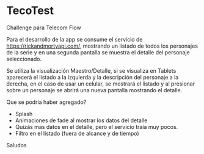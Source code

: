 # TecoTest

Challenge para Telecom Flow

Para el desarrollo de la app se consume el servicio de https://rickandmortyapi.com/, mostrando un listado de todos los personajes de la serie y en una segunda pantalla se muestra el detalle del personaje seleccionado.

Se utiliza la visualización Maestro/Detalle, si se visualiza en Tablets aparecerá el listado a la izquierda y la descripción del personaje a la derecha, en el caso de usar un celular, se mostrará el listado y al presionar sobre un personaje se abrirá una nueva pantalla mostrando el detalle.

Que se podría haber agregado?
   * Splash
   * Animaciones de fade al mostrar los datos del detalle
   * Quizás mas datos en el detalle, pero el servicio traía muy pocos.
   * Filtro en el listado (fuera de alcance y de tiempo)

Saludos
